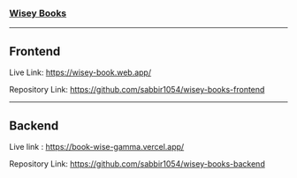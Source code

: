 ### [Wisey Books](https://wisey-book.web.app/)
---
## Frontend

Live Link: https://wisey-book.web.app/

Repository Link: https://github.com/sabbir1054/wisey-books-frontend


---

## Backend

Live link : https://book-wise-gamma.vercel.app/

Repository Link: https://github.com/sabbir1054/wisey-books-backend